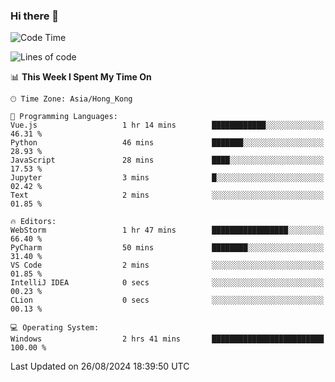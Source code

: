 ### Hi there 👋

<!--
**RoiexLee/RoiexLee** is a ✨ _special_ ✨ repository because its `README.md` (this file) appears on your GitHub profile.

Here are some ideas to get you started:

- 🔭 I’m currently working on ...
- 🌱 I’m currently learning ...
- 👯 I’m looking to collaborate on ...
- 🤔 I’m looking for help with ...
- 💬 Ask me about ...
- 📫 How to reach me: ...
- 😄 Pronouns: ...
- ⚡ Fun fact: ...
-->

<!--START_SECTION:waka-->
![Code Time](http://img.shields.io/badge/Code%20Time-674%20hrs%2059%20mins-blue)

![Lines of code](https://img.shields.io/badge/From%20Hello%20World%20I%27ve%20Written-38.4%20thousand%20lines%20of%20code-blue)

📊 **This Week I Spent My Time On** 

```text
🕑︎ Time Zone: Asia/Hong_Kong

💬 Programming Languages: 
Vue.js                   1 hr 14 mins        ████████████░░░░░░░░░░░░░   46.31 % 
Python                   46 mins             ███████░░░░░░░░░░░░░░░░░░   28.93 % 
JavaScript               28 mins             ████░░░░░░░░░░░░░░░░░░░░░   17.53 % 
Jupyter                  3 mins              █░░░░░░░░░░░░░░░░░░░░░░░░   02.42 % 
Text                     2 mins              ░░░░░░░░░░░░░░░░░░░░░░░░░   01.85 % 

🔥 Editors: 
WebStorm                 1 hr 47 mins        █████████████████░░░░░░░░   66.40 % 
PyCharm                  50 mins             ████████░░░░░░░░░░░░░░░░░   31.40 % 
VS Code                  2 mins              ░░░░░░░░░░░░░░░░░░░░░░░░░   01.85 % 
IntelliJ IDEA            0 secs              ░░░░░░░░░░░░░░░░░░░░░░░░░   00.23 % 
CLion                    0 secs              ░░░░░░░░░░░░░░░░░░░░░░░░░   00.13 % 

💻 Operating System: 
Windows                  2 hrs 41 mins       █████████████████████████   100.00 % 
```


 Last Updated on 26/08/2024 18:39:50 UTC
<!--END_SECTION:waka-->
